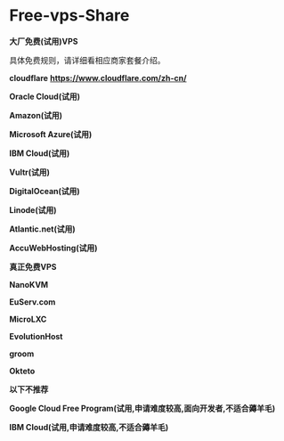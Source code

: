# Free-vps-Share
__大厂免费(试用)VPS__

具体免费规则，请详细看相应商家套餐介绍。


__cloudflare__
__https://www.cloudflare.com/zh-cn/__


__Oracle Cloud(试用)__

__Amazon(试用)__

__Microsoft Azure(试用)__

__IBM Cloud(试用)__

__Vultr(试用)__

__DigitalOcean(试用)__

__Linode(试用)__

__Atlantic.net(试用)__

__AccuWebHosting(试用)__

__真正免费VPS__

__NanoKVM__

__EuServ.com__

__MicroLXC__

__EvolutionHost__

__groom__

__Okteto__



__以下不推荐__



__Google Cloud Free Program(试用,申请难度较高,面向开发者,不适合薅羊毛)__




__IBM Cloud(试用,申请难度较高,不适合薅羊毛)__


